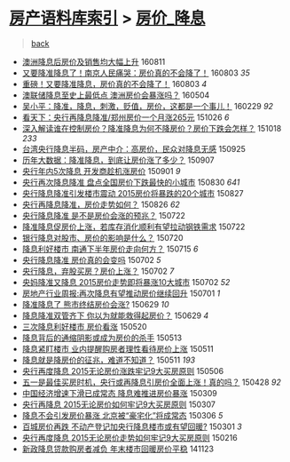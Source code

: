 [房产语料库索引](../../README.md)  > [房价_降息](房价_降息.md)
====
> [back](../README.md)

- [澳洲降息后房价及销售均大幅上升](http://jkwz.applinzi.com/ittc/6865019143534937093.html#%E6%BE%B3%E6%B4%B2%E9%99%8D%E6%81%AF%E5%90%8E%E6%88%BF%E4%BB%B7%E5%8F%8A%E9%94%80%E5%94%AE%E5%9D%87%E5%A4%A7%E5%B9%85%E4%B8%8A%E5%8D%87) 160811  
- [又要降准降息了！南京人民痛哭：房价真的不会降了！](http://jkwz.applinzi.com/ittc/6862189123988882437.html#%E5%8F%88%E8%A6%81%E9%99%8D%E5%87%86%E9%99%8D%E6%81%AF%E4%BA%86%EF%BC%81%E5%8D%97%E4%BA%AC%E4%BA%BA%E6%B0%91%E7%97%9B%E5%93%AD%EF%BC%9A%E6%88%BF%E4%BB%B7%E7%9C%9F%E7%9A%84%E4%B8%8D%E4%BC%9A%E9%99%8D%E4%BA%86%EF%BC%81) 160803 *35* 
- [重磅！又要降准降息，房价真的不会降了！](http://jkwz.applinzi.com/ittc/6862174621473965061.html#%E9%87%8D%E7%A3%85%EF%BC%81%E5%8F%88%E8%A6%81%E9%99%8D%E5%87%86%E9%99%8D%E6%81%AF%EF%BC%8C%E6%88%BF%E4%BB%B7%E7%9C%9F%E7%9A%84%E4%B8%8D%E4%BC%9A%E9%99%8D%E4%BA%86%EF%BC%81) 160803 *4* 
- [澳联储降息至史上最低点 澳洲房价会暴涨吗？](http://jkwz.applinzi.com/ittc/6828291543727080452.html#%E6%BE%B3%E8%81%94%E5%82%A8%E9%99%8D%E6%81%AF%E8%87%B3%E5%8F%B2%E4%B8%8A%E6%9C%80%E4%BD%8E%E7%82%B9+%E6%BE%B3%E6%B4%B2%E6%88%BF%E4%BB%B7%E4%BC%9A%E6%9A%B4%E6%B6%A8%E5%90%97%EF%BC%9F) 160504  
- [吴小平：降准，降息，刺激，贬值，房价，这都是一个事儿！](http://jkwz.applinzi.com/ittc/6804337650320278533.html#%E5%90%B4%E5%B0%8F%E5%B9%B3%EF%BC%9A%E9%99%8D%E5%87%86%EF%BC%8C%E9%99%8D%E6%81%AF%EF%BC%8C%E5%88%BA%E6%BF%80%EF%BC%8C%E8%B4%AC%E5%80%BC%EF%BC%8C%E6%88%BF%E4%BB%B7%EF%BC%8C%E8%BF%99%E9%83%BD%E6%98%AF%E4%B8%80%E4%B8%AA%E4%BA%8B%E5%84%BF%EF%BC%81) 160229 *92* 
- [看天下：央行再降息降准/郑州房价一个月涨265元](http://jkwz.applinzi.com/ittc/6757478686715413509.html#%E7%9C%8B%E5%A4%A9%E4%B8%8B%EF%BC%9A%E5%A4%AE%E8%A1%8C%E5%86%8D%E9%99%8D%E6%81%AF%E9%99%8D%E5%87%86%2F%E9%83%91%E5%B7%9E%E6%88%BF%E4%BB%B7%E4%B8%80%E4%B8%AA%E6%9C%88%E6%B6%A8265%E5%85%83) 151026 *6* 
- [深入解读谁在控制房价？降准降息为何不降房价？房价下跌会怎样？](http://jkwz.applinzi.com/ittc/6754482835358450693.html#%E6%B7%B1%E5%85%A5%E8%A7%A3%E8%AF%BB%E8%B0%81%E5%9C%A8%E6%8E%A7%E5%88%B6%E6%88%BF%E4%BB%B7%EF%BC%9F%E9%99%8D%E5%87%86%E9%99%8D%E6%81%AF%E4%B8%BA%E4%BD%95%E4%B8%8D%E9%99%8D%E6%88%BF%E4%BB%B7%EF%BC%9F%E6%88%BF%E4%BB%B7%E4%B8%8B%E8%B7%8C%E4%BC%9A%E6%80%8E%E6%A0%B7%EF%BC%9F) 151018 *233* 
- [台湾央行降息半码，房产中介：高房价，民众对降息无感](http://jkwz.applinzi.com/ittc/6745921479478461445.html#%E5%8F%B0%E6%B9%BE%E5%A4%AE%E8%A1%8C%E9%99%8D%E6%81%AF%E5%8D%8A%E7%A0%81%EF%BC%8C%E6%88%BF%E4%BA%A7%E4%B8%AD%E4%BB%8B%EF%BC%9A%E9%AB%98%E6%88%BF%E4%BB%B7%EF%BC%8C%E6%B0%91%E4%BC%97%E5%AF%B9%E9%99%8D%E6%81%AF%E6%97%A0%E6%84%9F) 150925  
- [历年大数据：降准降息，到底让房价涨了多少？](http://jkwz.applinzi.com/ittc/6739285488718365701.html#%E5%8E%86%E5%B9%B4%E5%A4%A7%E6%95%B0%E6%8D%AE%EF%BC%9A%E9%99%8D%E5%87%86%E9%99%8D%E6%81%AF%EF%BC%8C%E5%88%B0%E5%BA%95%E8%AE%A9%E6%88%BF%E4%BB%B7%E6%B6%A8%E4%BA%86%E5%A4%9A%E5%B0%91%EF%BC%9F) 150907  
- [央行年内5次降息 开发商趁机涨房价](http://jkwz.applinzi.com/ittc/6736988540207399941.html#%E5%A4%AE%E8%A1%8C%E5%B9%B4%E5%86%855%E6%AC%A1%E9%99%8D%E6%81%AF+%E5%BC%80%E5%8F%91%E5%95%86%E8%B6%81%E6%9C%BA%E6%B6%A8%E6%88%BF%E4%BB%B7) 150901 *9* 
- [央行再次降息降准 盘点全国房价下跌最快的小城市](http://jkwz.applinzi.com/ittc/6736426698356163588.html#%E5%A4%AE%E8%A1%8C%E5%86%8D%E6%AC%A1%E9%99%8D%E6%81%AF%E9%99%8D%E5%87%86+%E7%9B%98%E7%82%B9%E5%85%A8%E5%9B%BD%E6%88%BF%E4%BB%B7%E4%B8%8B%E8%B7%8C%E6%9C%80%E5%BF%AB%E7%9A%84%E5%B0%8F%E5%9F%8E%E5%B8%82) 150830 *641* 
- [央行降息降准引发楼市震动 2015房价将暴跌的20个城市](http://jkwz.applinzi.com/ittc/6735013091475719173.html#%E5%A4%AE%E8%A1%8C%E9%99%8D%E6%81%AF%E9%99%8D%E5%87%86%E5%BC%95%E5%8F%91%E6%A5%BC%E5%B8%82%E9%9C%87%E5%8A%A8+2015%E6%88%BF%E4%BB%B7%E5%B0%86%E6%9A%B4%E8%B7%8C%E7%9A%8420%E4%B8%AA%E5%9F%8E%E5%B8%82) 150827  
- [央行再降息降准，房价走势如何？](http://jkwz.applinzi.com/ittc/6734892149491631109.html#%E5%A4%AE%E8%A1%8C%E5%86%8D%E9%99%8D%E6%81%AF%E9%99%8D%E5%87%86%EF%BC%8C%E6%88%BF%E4%BB%B7%E8%B5%B0%E5%8A%BF%E5%A6%82%E4%BD%95%EF%BC%9F) 150826 *62* 
- [央行降息降准 是不是房价会涨的预兆？](http://jkwz.applinzi.com/ittc/547650614987284358.html#%E5%A4%AE%E8%A1%8C%E9%99%8D%E6%81%AF%E9%99%8D%E5%87%86+%E6%98%AF%E4%B8%8D%E6%98%AF%E6%88%BF%E4%BB%B7%E4%BC%9A%E6%B6%A8%E7%9A%84%E9%A2%84%E5%85%86%EF%BC%9F) 150722  
- [降准降息促房价上涨，若库存消化顺利有望拉动钢铁需求](http://jkwz.applinzi.com/ittc/547650614986092499.html#%E9%99%8D%E5%87%86%E9%99%8D%E6%81%AF%E4%BF%83%E6%88%BF%E4%BB%B7%E4%B8%8A%E6%B6%A8%EF%BC%8C%E8%8B%A5%E5%BA%93%E5%AD%98%E6%B6%88%E5%8C%96%E9%A1%BA%E5%88%A9%E6%9C%89%E6%9C%9B%E6%8B%89%E5%8A%A8%E9%92%A2%E9%93%81%E9%9C%80%E6%B1%82) 150722  
- [银行降息对股市、房价的影响是什么？](http://jkwz.applinzi.com/ittc/547650615112621432.html#%E9%93%B6%E8%A1%8C%E9%99%8D%E6%81%AF%E5%AF%B9%E8%82%A1%E5%B8%82%E3%80%81%E6%88%BF%E4%BB%B7%E7%9A%84%E5%BD%B1%E5%93%8D%E6%98%AF%E4%BB%80%E4%B9%88%EF%BC%9F) 150720  
- [降息利好楼市 南通下半年房价走向何方？](http://jkwz.applinzi.com/ittc/547650614967855813.html#%E9%99%8D%E6%81%AF%E5%88%A9%E5%A5%BD%E6%A5%BC%E5%B8%82+%E5%8D%97%E9%80%9A%E4%B8%8B%E5%8D%8A%E5%B9%B4%E6%88%BF%E4%BB%B7%E8%B5%B0%E5%90%91%E4%BD%95%E6%96%B9%EF%BC%9F) 150715 *6* 
- [央行降息降准 房价真的会变吗](http://jkwz.applinzi.com/ittc/547650611426233376.html#%E5%A4%AE%E8%A1%8C%E9%99%8D%E6%81%AF%E9%99%8D%E5%87%86+%E6%88%BF%E4%BB%B7%E7%9C%9F%E7%9A%84%E4%BC%9A%E5%8F%98%E5%90%97) 150702 *5* 
- [央行降息，弃股买房？房价上涨？](http://jkwz.applinzi.com/ittc/547650611427997732.html#%E5%A4%AE%E8%A1%8C%E9%99%8D%E6%81%AF%EF%BC%8C%E5%BC%83%E8%82%A1%E4%B9%B0%E6%88%BF%EF%BC%9F%E6%88%BF%E4%BB%B7%E4%B8%8A%E6%B6%A8%EF%BC%9F) 150702 *7* 
- [央妈降准又降息 2015房价走势即将暴涨10大城市](http://jkwz.applinzi.com/ittc/547650611427523842.html#%E5%A4%AE%E5%A6%88%E9%99%8D%E5%87%86%E5%8F%88%E9%99%8D%E6%81%AF+2015%E6%88%BF%E4%BB%B7%E8%B5%B0%E5%8A%BF%E5%8D%B3%E5%B0%86%E6%9A%B4%E6%B6%A810%E5%A4%A7%E5%9F%8E%E5%B8%82) 150702 *52* 
- [房地产行业周报:再次降息有望推动房价继续回升](http://jkwz.applinzi.com/ittc/547650611425785691.html#%E6%88%BF%E5%9C%B0%E4%BA%A7%E8%A1%8C%E4%B8%9A%E5%91%A8%E6%8A%A5%3A%E5%86%8D%E6%AC%A1%E9%99%8D%E6%81%AF%E6%9C%89%E6%9C%9B%E6%8E%A8%E5%8A%A8%E6%88%BF%E4%BB%B7%E7%BB%A7%E7%BB%AD%E5%9B%9E%E5%8D%87) 150701 *1* 
- [降准降息了 熊市终结房价会涨?](http://jkwz.applinzi.com/ittc/547650611425512598.html#%E9%99%8D%E5%87%86%E9%99%8D%E6%81%AF%E4%BA%86+%E7%86%8A%E5%B8%82%E7%BB%88%E7%BB%93%E6%88%BF%E4%BB%B7%E4%BC%9A%E6%B6%A8%3F) 150629 *10* 
- [降息降准双管齐下 你以为就能救得起房价？](http://jkwz.applinzi.com/ittc/547650611420031854.html#%E9%99%8D%E6%81%AF%E9%99%8D%E5%87%86%E5%8F%8C%E7%AE%A1%E9%BD%90%E4%B8%8B+%E4%BD%A0%E4%BB%A5%E4%B8%BA%E5%B0%B1%E8%83%BD%E6%95%91%E5%BE%97%E8%B5%B7%E6%88%BF%E4%BB%B7%EF%BC%9F) 150629 *4* 
- [三次降息利好楼市 房价看涨](http://jkwz.applinzi.com/ittc/547650611414122686.html#%E4%B8%89%E6%AC%A1%E9%99%8D%E6%81%AF%E5%88%A9%E5%A5%BD%E6%A5%BC%E5%B8%82+%E6%88%BF%E4%BB%B7%E7%9C%8B%E6%B6%A8) 150520  
- [降息背后的通缩阴影或成为房价的杀手](http://jkwz.applinzi.com/ittc/547650611412884359.html#%E9%99%8D%E6%81%AF%E8%83%8C%E5%90%8E%E7%9A%84%E9%80%9A%E7%BC%A9%E9%98%B4%E5%BD%B1%E6%88%96%E6%88%90%E4%B8%BA%E6%88%BF%E4%BB%B7%E7%9A%84%E6%9D%80%E6%89%8B) 150513  
- [降息紧盯楼市 业内提醒购房者理性看待房价上涨](http://jkwz.applinzi.com/ittc/547650611410241586.html#%E9%99%8D%E6%81%AF%E7%B4%A7%E7%9B%AF%E6%A5%BC%E5%B8%82+%E4%B8%9A%E5%86%85%E6%8F%90%E9%86%92%E8%B4%AD%E6%88%BF%E8%80%85%E7%90%86%E6%80%A7%E7%9C%8B%E5%BE%85%E6%88%BF%E4%BB%B7%E4%B8%8A%E6%B6%A8) 150511  
- [降息就是降房价的征兆，难道不知道？](http://jkwz.applinzi.com/ittc/547650611405897516.html#%E9%99%8D%E6%81%AF%E5%B0%B1%E6%98%AF%E9%99%8D%E6%88%BF%E4%BB%B7%E7%9A%84%E5%BE%81%E5%85%86%EF%BC%8C%E9%9A%BE%E9%81%93%E4%B8%8D%E7%9F%A5%E9%81%93%EF%BC%9F) 150511 *193* 
- [央行再度降息 2015无论房价涨跌牢记9大买房原则](http://jkwz.applinzi.com/ittc/547650611410144500.html#%E5%A4%AE%E8%A1%8C%E5%86%8D%E5%BA%A6%E9%99%8D%E6%81%AF+2015%E6%97%A0%E8%AE%BA%E6%88%BF%E4%BB%B7%E6%B6%A8%E8%B7%8C%E7%89%A2%E8%AE%B09%E5%A4%A7%E4%B9%B0%E6%88%BF%E5%8E%9F%E5%88%99) 150506  
- [五一是最佳买房时机，央行或再降息引房价全面上涨！真的吗？](http://jkwz.applinzi.com/ittc/547650611408171157.html#%E4%BA%94%E4%B8%80%E6%98%AF%E6%9C%80%E4%BD%B3%E4%B9%B0%E6%88%BF%E6%97%B6%E6%9C%BA%EF%BC%8C%E5%A4%AE%E8%A1%8C%E6%88%96%E5%86%8D%E9%99%8D%E6%81%AF%E5%BC%95%E6%88%BF%E4%BB%B7%E5%85%A8%E9%9D%A2%E4%B8%8A%E6%B6%A8%EF%BC%81%E7%9C%9F%E7%9A%84%E5%90%97%EF%BC%9F) 150428 *92* 
- [中国经济增速下滑已成常态 降息难推进房价暴涨](http://jkwz.applinzi.com/ittc/547650611392791742.html#%E4%B8%AD%E5%9B%BD%E7%BB%8F%E6%B5%8E%E5%A2%9E%E9%80%9F%E4%B8%8B%E6%BB%91%E5%B7%B2%E6%88%90%E5%B8%B8%E6%80%81+%E9%99%8D%E6%81%AF%E9%9A%BE%E6%8E%A8%E8%BF%9B%E6%88%BF%E4%BB%B7%E6%9A%B4%E6%B6%A8) 150309  
- [央行再降息 2015无论房价如何牢记9大买房原则](http://jkwz.applinzi.com/ittc/547650611394580822.html#%E5%A4%AE%E8%A1%8C%E5%86%8D%E9%99%8D%E6%81%AF+2015%E6%97%A0%E8%AE%BA%E6%88%BF%E4%BB%B7%E5%A6%82%E4%BD%95%E7%89%A2%E8%AE%B09%E5%A4%A7%E4%B9%B0%E6%88%BF%E5%8E%9F%E5%88%99) 150307  
- [降息不会引发房价暴涨 北京被“豪宅化”将成常态](http://jkwz.applinzi.com/ittc/547650611395996508.html#%E9%99%8D%E6%81%AF%E4%B8%8D%E4%BC%9A%E5%BC%95%E5%8F%91%E6%88%BF%E4%BB%B7%E6%9A%B4%E6%B6%A8+%E5%8C%97%E4%BA%AC%E8%A2%AB%E2%80%9C%E8%B1%AA%E5%AE%85%E5%8C%96%E2%80%9D%E5%B0%86%E6%88%90%E5%B8%B8%E6%80%81) 150306 *5* 
- [百城房价再跌 不动产登记加央行降息楼市或有望回暖?](http://jkwz.applinzi.com/ittc/547650611395649334.html#%E7%99%BE%E5%9F%8E%E6%88%BF%E4%BB%B7%E5%86%8D%E8%B7%8C+%E4%B8%8D%E5%8A%A8%E4%BA%A7%E7%99%BB%E8%AE%B0%E5%8A%A0%E5%A4%AE%E8%A1%8C%E9%99%8D%E6%81%AF%E6%A5%BC%E5%B8%82%E6%88%96%E6%9C%89%E6%9C%9B%E5%9B%9E%E6%9A%96%3F) 150301 *3* 
- [央行再度降息 2015无论房价走势如何牢记9大买房原则](http://jkwz.applinzi.com/ittc/547650611390397509.html#%E5%A4%AE%E8%A1%8C%E5%86%8D%E5%BA%A6%E9%99%8D%E6%81%AF+2015%E6%97%A0%E8%AE%BA%E6%88%BF%E4%BB%B7%E8%B5%B0%E5%8A%BF%E5%A6%82%E4%BD%95%E7%89%A2%E8%AE%B09%E5%A4%A7%E4%B9%B0%E6%88%BF%E5%8E%9F%E5%88%99) 150216  
- [新政降息贷款购房者减负 年末楼市回暖房价平稳](http://jkwz.applinzi.com/ittc/547650611380233159.html#%E6%96%B0%E6%94%BF%E9%99%8D%E6%81%AF%E8%B4%B7%E6%AC%BE%E8%B4%AD%E6%88%BF%E8%80%85%E5%87%8F%E8%B4%9F+%E5%B9%B4%E6%9C%AB%E6%A5%BC%E5%B8%82%E5%9B%9E%E6%9A%96%E6%88%BF%E4%BB%B7%E5%B9%B3%E7%A8%B3) 141123  
